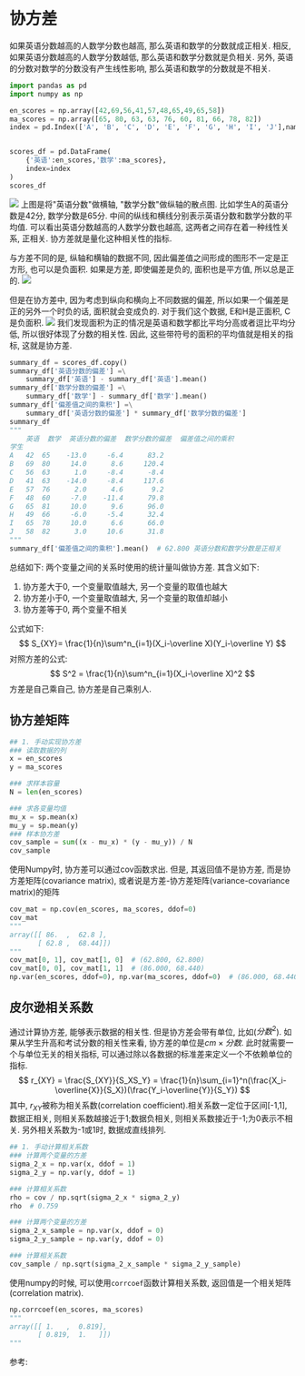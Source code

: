 # 协方差

如果英语分数越高的人数学分数也越高, 那么英语和数学的分数就成正相关. 相反, 如果英语分数越高的人数学分数越低, 那么英语和数学分数就是负相关. 另外, 英语的分数对数学的分数没有产生线性影响, 那么英语和数学的分数就是不相关.


```python
import pandas as pd
import numpy as np

en_scores = np.array([42,69,56,41,57,48,65,49,65,58])
ma_scores = np.array([65, 80, 63, 63, 76, 60, 81, 66, 78, 82])
index = pd.Index(['A', 'B', 'C', 'D', 'E', 'F', 'G', 'H', 'I', 'J'],name='学生')


scores_df = pd.DataFrame(
    {'英语':en_scores,'数学':ma_scores},
    index=index
)
scores_df
```
![](./协方差/1.png)
上图是将"英语分数"做横轴, "数学分数"做纵轴的散点图. 比如学生A的英语分数是42分, 数学分数是65分. 中间的纵线和横线分别表示英语分数和数学分数的平均值. 可以看出英语分数越高的人数学分数也越高, 这两者之间存在着一种线性关系, 正相关.
协方差就是量化这种相关性的指标.

与方差不同的是, 纵轴和横轴的数据不同, 因此偏差值之间形成的图形不一定是正方形, 也可以是负面积. 如果是方差, 即使偏差是负的, 面积也是平方值, 所以总是正的. 
![](./协方差/2.png)



但是在协方差中, 因为考虑到纵向和横向上不同数据的偏差, 所以如果一个偏差是正的另外一个时负的话, 面积就会变成负的. 对于我们这个数据, E和H是正面积, C是负面积.
![](./协方差/3.png)
我们发现面积为正的情况是英语和数学都比平均分高或者逗比平均分低, 所以很好体现了分数的相关性. 因此, 这些带符号的面积的平均值就是相关的指标, 这就是协方差.

```python
summary_df = scores_df.copy()
summary_df['英语分数的偏差'] =\
    summary_df['英语'] - summary_df['英语'].mean()
summary_df['数学分数的偏差'] =\
    summary_df['数学'] - summary_df['数学'].mean()
summary_df['偏差值之间的乘积'] =\
    summary_df['英语分数的偏差'] * summary_df['数学分数的偏差']
summary_df
"""
    英语  数学  英语分数的偏差  数学分数的偏差  偏差值之间的乘积
学生
A   42  65    -13.0     -6.4      83.2
B   69  80     14.0      8.6     120.4
C   56  63      1.0     -8.4      -8.4
D   41  63    -14.0     -8.4     117.6
E   57  76      2.0      4.6       9.2
F   48  60     -7.0    -11.4      79.8
G   65  81     10.0      9.6      96.0
H   49  66     -6.0     -5.4      32.4
I   65  78     10.0      6.6      66.0
J   58  82      3.0     10.6      31.8
"""
summary_df['偏差值之间的乘积'].mean()  # 62.800 英语分数和数学分数是正相关
```

总结如下:
两个变量之间的关系时使用的统计量叫做协方差. 其含义如下:
1. 协方差大于0, 一个变量取值越大, 另一个变量的取值也越大
2. 协方差小于0, 一个变量取值越大, 另一个变量的取值却越小
3. 协方差等于0, 两个变量不相关

公式如下:
$$
S_{XY}= \frac{1}{n}\sum^n_{i=1}(X_i-\overline X)(Y_i-\overline Y)
$$
对照方差的公式:
$$
S^2 = \frac{1}{n}\sum^n_{i=1}(X_i-\overline X)^2
$$
方差是自己乘自己, 协方差是自己乘别人.





## 协方差矩阵

```python
## 1. 手动实现协方差
### 读取数据的列
x = en_scores
y = ma_scores

### 求样本容量
N = len(en_scores)

### 求各变量均值
mu_x = sp.mean(x)
mu_y = sp.mean(y)
### 样本协方差
cov_sample = sum((x - mu_x) * (y - mu_y)) / N
cov_sample
```

使用Numpy时, 协方差可以通过cov函数求出. 但是, 其返回值不是协方差, 而是协方差矩阵(covariance matrix), 或者说是方差-协方差矩阵(variance-covariance matrix)的矩阵

```python
cov_mat = np.cov(en_scores, ma_scores, ddof=0)
cov_mat
"""
array([[ 86.  ,  62.8 ],
       [ 62.8 ,  68.44]])
"""
cov_mat[0, 1], cov_mat[1, 0]  # (62.800, 62.800)
cov_mat[0, 0], cov_mat[1, 1]  # (86.000, 68.440)
np.var(en_scores, ddof=0), np.var(ma_scores, ddof=0)  # (86.000, 68.440)
```


## 皮尔逊相关系数
通过计算协方差, 能够表示数据的相关性. 但是协方差会带有单位, 比如($分数^2$). 如果从学生升高和考试分数的相关性来看, 协方差的单位是$cm \times 分数$. 此时就需要一个与单位无关的相关指标, 可以通过除以各数据的标准差来定义一个不依赖单位的指标.
$$
r_{XY} = \frac{S_{XY}}{S_XS_Y} = \frac{1}{n}\sum_{i=1}^n(\frac{X_i-\overline{X}}{S_X})(\frac{Y_i-\overline{Y}}{S_Y})
$$
其中, $r_{XY}$被称为相关系数(correlation coefficient).相关系数一定位于区间[-1,1], 数据正相关, 则相关系数越接近于1;数据负相关, 则相关系数接近于-1;为0表示不相关. 另外相关系数为-1或1时, 数据成直线排列.




```python
## 1. 手动计算相关系数
### 计算两个变量的方差
sigma_2_x = np.var(x, ddof = 1)
sigma_2_y = np.var(y, ddof = 1)

### 计算相关系数
rho = cov / np.sqrt(sigma_2_x * sigma_2_y)
rho  # 0.759

### 计算两个变量的方差
sigma_2_x_sample = np.var(x, ddof = 0)
sigma_2_y_sample = np.var(y, ddof = 0)

### 计算相关系数
cov_sample / np.sqrt(sigma_2_x_sample * sigma_2_y_sample)

```

使用numpy的时候, 可以使用`corrcoef`函数计算相关系数, 返回值是一个相关矩阵(correlation matrix).
```python
np.corrcoef(en_scores, ma_scores)
"""
array([[ 1.   ,  0.819],
       [ 0.819,  1.   ]])
"""
```



参考:
